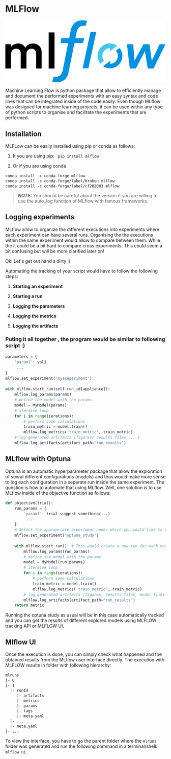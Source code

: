 # MLFlow 
![mlflow](./figures/mlflow.png)


Machine Learning Flow is python package that allow to efficiently manage and document the performed experiments with an easy syntax and code lines that can be integrated inside of the code easily. Even though MLflow was designed for machine learning projects, it can be used within any type of python scripts to organise and facilitate the experiments that are performed. 

## Installation

MLFLow can be easily installed using pip or conda as follows:

1. It you are using pip: ``` pip install mlflow```

2. Or if you are using conda

``` 
conda install -c conda-forge mlflow
conda install -c conda-forge/label/broken mlflow
conda install -c conda-forge/label/cf202003 mlflow
```

> **_NOTE:_**   You should be careful about the version if you are willing to use the auto_log function of MLflow with famous frameworks.

## Logging experiments

MLflow allow to organize the different executions into experiments where each experiment can have several runs. Organising the the executions within the same experiment would allow to compare between them. While the it could be a bit hard to compare cross experiments. This could seem a bit confusing but will be more clarified later on!

Ok! Let's get out hand s dirty ;)

Automating the tracking of your script would have to follow the following steps:

1. <strong> Starting an experiment </strong>

2. <strong>Starting a run </strong>

3. <strong> Logging the parameters </strong>

4. <strong>Logging the metrics </strong>

5. <strong>Logging the artifacts </strong>


### Puting it all together , the program would be similar to following script :)

```python
parameters = {
    'param1': val1
     ...
}
mlflow.set_experiment('myexeperiment')

with mlflow.start_run(self.run_id[appliance]):
    mlflow.log_params(params)
    # define the model with the params
    model = MyModel(params)
    # iteraive loop
    for i in range(ierations):
        # perform some calculations
        train_metric = model.train()
        mlflow.log_metrics('train_metric', train_metric)
    # log generated artifacts (figures/ results files ....)
    mlflow.log_artifacts(artifact_path="run_results")
```


## MLflow with Optuna

Optuna is an automatic hyperparameter package that allow the exploration of sevral different configurations (models) and thus would make more sense to log each configuration in a seperate run inside the same experiment. The question is how to automate that using MLflow. Well, one solution is to use MLflow inside of the objective function as follows:
```python
def objective(trial):
    run_params = {
        'param1': trial.suggest_something(...)
         ...
    }
    # Select the appropriate experiment under which you would like to save your documents.
    mlflow.set_experiment('optuna_study')

    with mlflow.start_run(): # This would create a new run for each model/iteration
        mlflow.log_params(run_params)
        # define the model with the params
        model = MyModel(run_params)
        # iteraive loop
        for i in range(ierations):
            # perform some calculations
            train_metric = model.train()
            mlflow.log_metrics('train_metric', train_metric)
        # log generated artifacts (figures, results files, model files ....)
        mlflow.log_artifacts(artifact_path="run_results")
    return metric
```

Running the optuna study as usual will be in this case automatically  tracked and you can get the results of different explored models using MLFLOW tracking API or MLFLOW UI.  


## Mlflow UI
Once the execution is done, you can simply check what happened and the obtained results from the MLflow user interface directly. The execution with MLFLOW results in folder with following hierarchy:
```
mlruns
|- 0
|- 1
  |- runId
     |- artifacts
     |- metrics
     |- params
     |- tags
     |- meta.yaml
  |- ...
  |- meta.yaml
|- ...
```

To view the interface, you have to go the parent folder where the ```mlruns``` folder was generated and run the following command in a terminal/shell: ```mlflow ui```.


